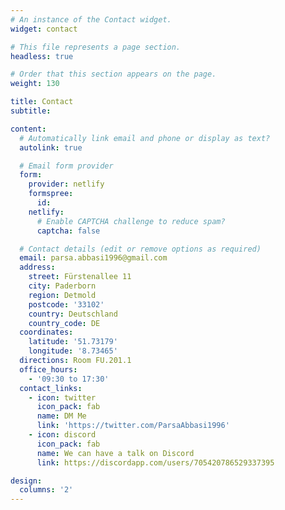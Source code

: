 ```yaml
---
# An instance of the Contact widget.
widget: contact

# This file represents a page section.
headless: true

# Order that this section appears on the page.
weight: 130

title: Contact
subtitle:

content:
  # Automatically link email and phone or display as text?
  autolink: true

  # Email form provider
  form:
    provider: netlify
    formspree:
      id:
    netlify:
      # Enable CAPTCHA challenge to reduce spam?
      captcha: false

  # Contact details (edit or remove options as required)
  email: parsa.abbasi1996@gmail.com
  address:
    street: Fürstenallee 11
    city: Paderborn
    region: Detmold
    postcode: '33102'
    country: Deutschland
    country_code: DE
  coordinates:
    latitude: '51.73179'
    longitude: '8.73465'
  directions: Room FU.201.1
  office_hours:
    - '09:30 to 17:30'
  contact_links:
    - icon: twitter
      icon_pack: fab
      name: DM Me
      link: 'https://twitter.com/ParsaAbbasi1996'
    - icon: discord
      icon_pack: fab
      name: We can have a talk on Discord
      link: https://discordapp.com/users/705420786529337395

design:
  columns: '2'
---
```

